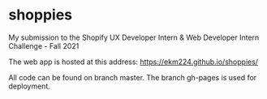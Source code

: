 # shoppies
My submission to the Shopify UX Developer Intern &amp; Web Developer Intern Challenge - Fall 2021

The web app is hosted at this address: https://ekm224.github.io/shoppies/

All code can be found on branch master. The branch gh-pages is used for deployment.
